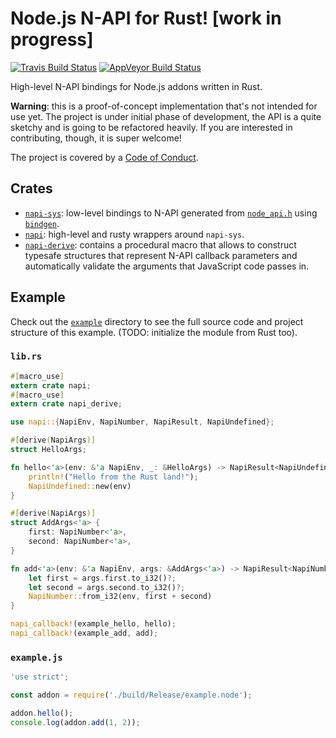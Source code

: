 # Node.js N-API for Rust! [work in progress]

[![Travis Build Status][travis-badge]][travis-url]
[![AppVeyor Build Status][appveyor-badge]][appveyor-url]

High-level N-API bindings for Node.js addons written in Rust.

**Warning**: this is a proof-of-concept implementation that's not intended
for use yet. The project is under initial phase of development, the API is a
quite sketchy and is going to be refactored heavily. If you are interested in
contributing, though, it is super welcome!

The project is covered by a [Code of Conduct][coc].

## Crates

* [`napi-sys`][napi-sys]: low-level bindings to N-API generated from
  [`node_api.h`](https://github.com/nodejs/node/blob/master/src/node_api.h)
  using [`bindgen`](https://github.com/rust-lang-nursery/rust-bindgen).
* [`napi`][napi]: high-level and rusty wrappers around `napi-sys`.
* [`napi-derive`][napi-derive]: contains a procedural macro that allows to
  construct typesafe structures that represent N-API callback parameters and
  automatically validate the arguments that JavaScript code passes in.

## Example

Check out the [`example`][example] directory to see the full source code and
project structure of this example. (TODO: initialize the module from Rust too).

### `lib.rs`

```rust
#[macro_use]
extern crate napi;
#[macro_use]
extern crate napi_derive;

use napi::{NapiEnv, NapiNumber, NapiResult, NapiUndefined};

#[derive(NapiArgs)]
struct HelloArgs;

fn hello<'a>(env: &'a NapiEnv, _: &HelloArgs) -> NapiResult<NapiUndefined<'a>> {
    println!("Hello from the Rust land!");
    NapiUndefined::new(env)
}

#[derive(NapiArgs)]
struct AddArgs<'a> {
    first: NapiNumber<'a>,
    second: NapiNumber<'a>,
}

fn add<'a>(env: &'a NapiEnv, args: &AddArgs<'a>) -> NapiResult<NapiNumber<'a>> {
    let first = args.first.to_i32()?;
    let second = args.second.to_i32()?;
    NapiNumber::from_i32(env, first + second)
}

napi_callback!(example_hello, hello);
napi_callback!(example_add, add);
```

### `example.js`

```javascript
'use strict';

const addon = require('./build/Release/example.node');

addon.hello();
console.log(addon.add(1, 2));
```

[appveyor-badge]: https://ci.appveyor.com/api/projects/status/9t6ckakvfmn07ru6/branch/master?svg=true
[appveyor-url]: https://ci.appveyor.com/project/aqrln/napi-rs
[coc]: https://github.com/napi-rs/napi/blob/master/CODE_OF_CONDUCT.md
[example]: https://github.com/napi-rs/napi/tree/master/example
[napi]: https://crates.io/crates/napi
[napi-derive]: https://crates.io/crates/napi-derive
[napi-sys]: https://crates.io/crates/napi-sys
[travis-badge]: https://travis-ci.org/napi-rs/napi.svg?branch=master
[travis-url]: https://travis-ci.org/napi-rs/napi

